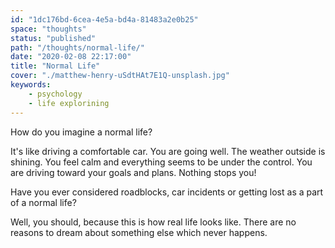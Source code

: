 ```yaml
---
id: "1dc176bd-6cea-4e5a-bd4a-81483a2e0b25"
space: "thoughts"
status: "published"
path: "/thoughts/normal-life/"
date: "2020-02-08 22:17:00"
title: "Normal Life"
cover: "./matthew-henry-uSdtHAt7E1Q-unsplash.jpg"
keywords:
    - psychology
    - life explorining
---
```


How do you imagine a normal life?

It's like driving a comfortable car. You are going well. The weather outside is shining.
You feel calm and everything seems to be under the control. You are driving toward your goals and plans.
Nothing stops you!

Have you ever considered roadblocks, car incidents or getting lost as a part of a normal life?

Well, you should, because this is how real life looks like. There are no reasons to dream about something else which never happens.
